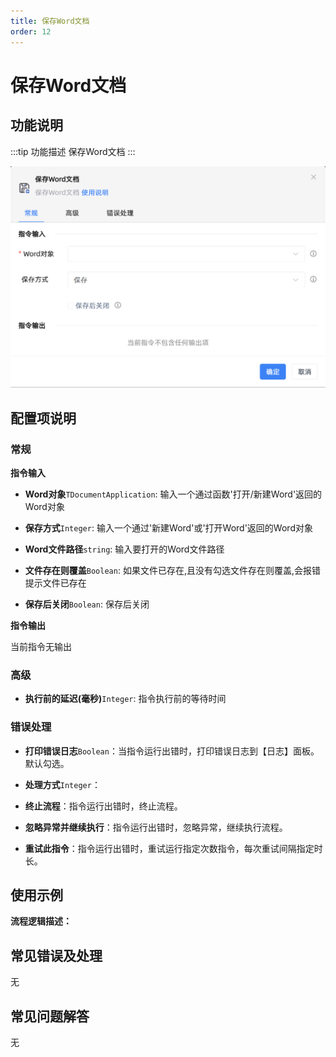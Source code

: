 ```yaml
---
title: 保存Word文档
order: 12
---
```


# 保存Word文档

## 功能说明

:::tip 功能描述
保存Word文档
:::

![保存Word文档](../../../assets/保存Word文档_command.png)

## 配置项说明

### 常规

**指令输入**

- **Word对象**`TDocumentApplication`: 输入一个通过函数'打开/新建Word'返回的Word对象

- **保存方式**`Integer`: 输入一个通过'新建Word'或'打开Word'返回的Word对象

- **Word文件路径**`string`: 输入要打开的Word文件路径

- **文件存在则覆盖**`Boolean`: 如果文件已存在,且没有勾选文件存在则覆盖,会报错提示文件已存在

- **保存后关闭**`Boolean`: 保存后关闭


**指令输出**

当前指令无输出

### 高级

- **执行前的延迟(毫秒)**`Integer`: 指令执行前的等待时间

### 错误处理

- **打印错误日志**`Boolean`：当指令运行出错时，打印错误日志到【日志】面板。默认勾选。

- **处理方式**`Integer`：

 - **终止流程**：指令运行出错时，终止流程。

 - **忽略异常并继续执行**：指令运行出错时，忽略异常，继续执行流程。

 - **重试此指令**：指令运行出错时，重试运行指定次数指令，每次重试间隔指定时长。

## 使用示例

**流程逻辑描述：** 

## 常见错误及处理

无

## 常见问题解答

无

